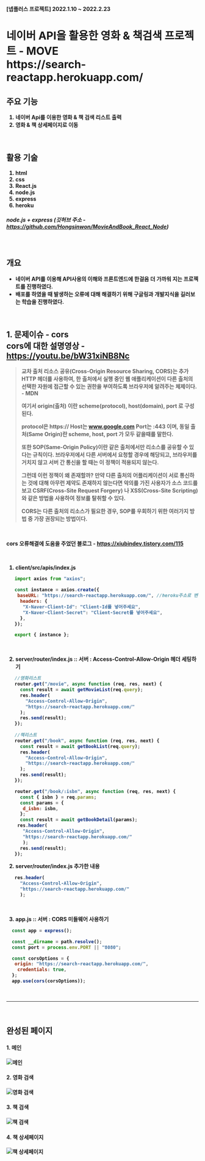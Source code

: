 <b>[넵플러스 프로젝트] 2022.1.10 ~ 2022.2.23


  <h1> 네이버 API을 활용한 영화 & 책검색 프로젝트 - MOVE </br> https://search-reactapp.herokuapp.com/</h1>
  
## 주요 기능 
  1. 네이버 Api를 이용한 영화 & 책 검색 리스트 출력
  2. 영화 & 책 상세페이지로 이동
  
</br>
  
## 활용 기술
  1. html
  2. css
  3. React.js
  4. node.js
  5. express
  6. heroku
##### node.js + express (깃허브 주소 - https://github.com/Hongsinwon/MovieAndBook_React_Node)

</br>

## 개요 
- 네이버 API를 이용해 API사용의 이해와 프론트엔드에 한걸음 더 가까워 지는 프로젝트를 진행하였다.
- 배포를 하였을 때 발생하는 오류에 대해 해결하기 위해 구글링과 개발지식을 길러보는 학습을 진행하였다.
 

</br>

## 1. 문제이슈 - cors <br> cors에 대한 설명영상 - https://youtu.be/bW31xiNB8Nc
> 교차 출처 리소스 공유(Cross-Origin Resource Sharing, CORS)는 추가 HTTP 헤더를 사용하여, 한 출처에서 실행 중인 웹 애플리케이션이 다른 출처의 선택한 자원에 접근할 수 있는 권한을 부여하도록 브라우저에 알려주는 체제이다. - MDN
> 
> 여기서 origin(출처) 이란 scheme(protocol), host(domain), port 로 구성된다.
> 
> protocol은 https:// Host는 www.google.com Port는 :443 이며, 동일 출처(Same Origin)란 scheme, host, port 가 모두 같을때를 말한다.
> 
> 또한 SOP(Same-Origin Policy)이란 같은 출처에서만 리소스를 공유할 수 있다는 규칙이다. 브라우저에서 다른 서버에서 요청할 경우에 해당되고, 브라우저를 거치지 않고 서버 간 통신을 할 때는 이 정책이 적용되지 않는다.
> 
> 그런데 이런 정책이 왜 존재할까? 만약 다른 출처의 어플리케이션이 서로 통신하는 것에 대해 아무런 제약도 존재하지 않는다면 악의를 가진 사용자가 소스 코드를 보고 CSRF(Cross-Site Request Forgery) 나 XSS(Cross-Site Scripting) 와 같은 방법을 사용하여 정보를 탈취할 수 있다.
> 
> CORS는 다른 출처의 리소스가 필요한 경우,  SOP를 우회하기 위한 여러가지 방법 중 가장 권장되는 방법이다.

</br>

cors 오류해결에 도움을 주었던 블로그 - https://xiubindev.tistory.com/115

</br> 

1. client/src/apis/index.js
 ```javascript
    import axios from "axios";

    const instance = axios.create({
     baseURL: "https://search-reactapp.herokuapp.com/", //heroku주소로 변경
      headers: {
       "X-Naver-Client-Id": "Client-Id를 넣어주세요",
       "X-Naver-Client-Secret": "Client-Secret를 넣어주세요",
      },
    });

    export { instance };
 ```
 
 </br> 
 
 2. server/router/index.js :: 서버 : Access-Control-Allow-Origin 헤더 세팅하기
 ```javascript
    //영화리스트
    router.get("/movie", async function (req, res, next) {
      const result = await getMovieList(req.query);
      res.header(
        "Access-Control-Allow-Origin",
        "https://search-reactapp.herokuapp.com/"
      );
      res.send(result);
    });
    
    //책리스트
    router.get("/book", async function (req, res, next) {
      const result = await getBookList(req.query);
      res.header(
        "Access-Control-Allow-Origin",
        "https://search-reactapp.herokuapp.com/"
      );
      res.send(result);
    });

    router.get("/book/:isbn", async function (req, res, next) {
      const { isbn } = req.params;
      const params = {
       d_isbn: isbn,
      };
      const result = await getBookDetail(params);
     res.header(
       "Access-Control-Allow-Origin",
       "https://search-reactapp.herokuapp.com/"
       );
      res.send(result);
    });

 ```
 
2. server/router/index.js 추가한 내용
 
  ```javascript
     res.header(
       "Access-Control-Allow-Origin",
       "https://search-reactapp.herokuapp.com/"
       );
 ```
 
 </br> 

3. app.js  :: 서버 : CORS 미들웨어 사용하기
  ```javascript
    const app = express();

    const __dirname = path.resolve();
    const port = process.env.PORT || "8080";

    const corsOptions = {
     origin: "https://search-reactapp.herokuapp.com/",
      credentials: true,
    };
    app.use(cors(corsOptions));
 ```

</br>

--------------------------------------------

</br>
 
 ## 완성된 페이지
 
#### 1. 메인
![메인](images/main.png)
 
#### 2. 영화 검색
![영화 검색](images/movie.png)
  
#### 3. 책 검색
![책 검색](images/book.png)
   
#### 4. 책 상세페이지
![책 상세페이지](images/detail.png)

